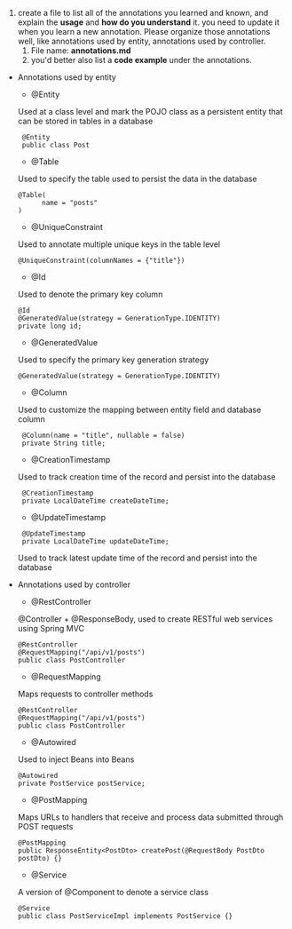 1. create a file to list all of the annotations you learned and known, and explain the **usage** and **how do you understand** it. you need to update it when you learn a new annotation. Please organize those annotations well, like annotations used by entity, annotations used by controller.
   1. File name: **annotations.md**
   2. you'd better also list a **code example** under the annotations.

- Annotations used by entity

  - @Entity

  Used at a class level and mark the POJO class as a persistent entity that can be stored in tables in a database

  ```
   @Entity
   public class Post
  ```

  - @Table

  Used to specify the table used to persist the data in the database

  ```
  @Table(
        name = "posts"
  )
  ```

  - @UniqueConstraint

  Used to annotate multiple unique keys in the table level

  ```
  @UniqueConstraint(columnNames = {"title"})
  ```

  - @Id

  Used to denote the primary key column

  ```
  @Id
  @GeneratedValue(strategy = GenerationType.IDENTITY)
  private long id;
  ```

  - @GeneratedValue

  Used to specify the primary key generation strategy

  ```
  @GeneratedValue(strategy = GenerationType.IDENTITY)
  ```

  - @Column

  Used to customize the mapping between entity field and database column

  ```
   @Column(name = "title", nullable = false)
   private String title;
  ```

  - @CreationTimestamp

  Used to track creation time of the record and persist into the database

  ```
   @CreationTimestamp
   private LocalDateTime createDateTime;
  ```

  - @UpdateTimestamp

  ```
   @UpdateTimestamp
   private LocalDateTime updateDateTime;
  ```

  Used to track latest update time of the record and persist into the database

- Annotations used by controller

  - @RestController

  @Controller + @ResponseBody, used to create RESTful web services using Spring MVC

  ```
  @RestController
  @RequestMapping("/api/v1/posts")
  public class PostController
  ```

  - @RequestMapping

  Maps requests to controller methods

  ```
  @RestController
  @RequestMapping("/api/v1/posts")
  public class PostController
  ```

  - @Autowired

  Used to inject Beans into Beans

  ```
  @Autowired
  private PostService postService;
  ```

  - @PostMapping

  Maps URLs to handlers that receive and process data submitted through POST requests

  ```
  @PostMapping
  public ResponseEntity<PostDto> createPost(@RequestBody PostDto postDto) {}
  ```

  - @Service

  A version of @Component to denote a service class

  ```
  @Service
  public class PostServiceImpl implements PostService {}
  ```
